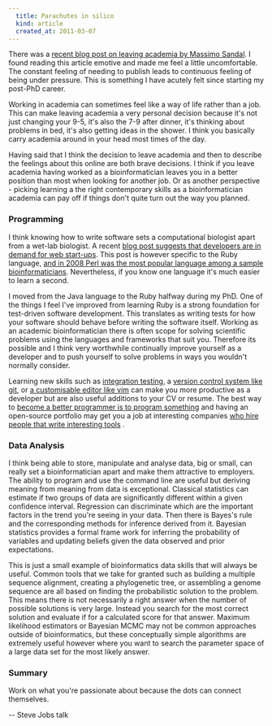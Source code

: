 ```yaml
---
  title: Parachutes in silico
  kind: article
  created_at: 2011-03-07
---
```


There was a [recent blog post on leaving academia by Massimo Sandal][quitting].
I found reading this article emotive and made me feel a little uncomfortable.
The constant feeling of needing to publish leads to continuous feeling of being
under pressure. This is something I have acutely felt since starting my post-PhD
career. 

Working in academia can sometimes feel like a way of life rather than a job.
This can make leaving academia a very personal decision because it's not just
changing your 9-5, it's also the 7-9 after dinner, it's thinking about problems
in bed, it's also getting ideas in the shower. I think you basically carry
academia around in your head most times of the day.

Having said that I think the decision to leave academia and then to describe
the feelings about this online are both brave decisions. I think if you leave
academia having worked as a bioinformatician leaves you in a better position
than most when looking for another job. Or as another perspective - picking
learning a the right contemporary skills as a bioinformatician academia can pay
off if things don't quite turn out the way you planned.

### Programming

I think knowing how to write software sets a computational biologist apart from
a wet-lab biologist. A recent [blog post suggests that developers are in demand
for web start-ups][shortage]. This post is however specific to the Ruby
language, [and in 2008 Perl was the most popular language among a sample
bioinformaticians][popular]. Nevertheless, if you know one language it's much
easier to learn a second.

I moved from the Java language to the Ruby halfway during my PhD. One of the
things I feel I've improved from learning Ruby is a strong foundation for
test-driven software development. This translates as writing tests for how your
software should behave before writing the software itself. Working as an
academic bioinformatician there is often scope for solving scientific problems
using the languages and frameworks that suit you. Therefore its possible and
I think very worthwhile continually improve yourself as a developer and to push
yourself to solve problems in ways you wouldn't normally consider.

Learning new skills such as [integration testing][integration], a [version
control system like git][git], or [a customisable editor like vim][vim] can
make you more productive as a developer but are also useful additions to your
CV or resume. The best way to [become a better programmer is to program
something][better] and having an open-source portfolio may get you a job at
interesting companies [who hire people that write interesting tools][hiring] .

### Data Analysis

I think being able to store, manipulate and analyse data, big or small, can
really set a bioinformatician apart and make them attractive to employers. The
ability to program and use the command line are useful but deriving meaning
from meaning from data is exceptional. Classical statistics can estimate if two
groups of data are significantly different within a given confidence interval.
Regression can discriminate which are the important factors in the trend you're
seeing in your data. Then there is Bayes's rule and the corresponding methods
for inference derived from it. Bayesian statistics provides a formal frame work
for inferring the probability of variables and updating beliefs given the data
observed and prior expectations.

This is just a small example of bioinformatics data skills that will always be
useful. Common tools that we take for granted such as building a multiple
sequence alignment, creating a phylogenetic tree, or assembling a genome
sequence are all based on finding the probabilistic solution to the problem.
This means there is not necessarily a right answer when the number of possible
solutions is very large. Instead you search for the most correct solution and
evaluate if for a calculated score for that answer. Maximum likelihood
estimators or Bayesian MCMC may not be common approaches outside of
bioinformatics, but these conceptually simple algorithms are extremely useful
however where you want to search the parameter space of a large data set for
the most likely answer.

### Summary

Work on what you're passionate about because the dots can connect themselves.

-- Steve Jobs talk

[quitting]: http://blog.devicerandom.org/2011/02/18/getting-a-life/
[reaction]: http://blog.devicerandom.org/2011/02/22/goodbye-aftermath/
[shortage]: http://robots.thoughtbot.com/post/3310910483/a-shortage
[popular]: http://openwetware.org/wiki/Image:Most_Popular_Bioinformatics_Programming_Languages.png
[integration]: http://en.wikipedia.org/wiki/Integration_testing
[git]: http://www.bioinformaticszen.com/tools/git/
[vim]: http://www.bioinformaticszen.com/tools/vim/
[better]: http://stackoverflow.com/questions/82639/how-to-become-a-better-programmer
[hiring]: https://gist.github.com/6443
[clever-algorithms]: http://www.cleveralgorithms.com/
